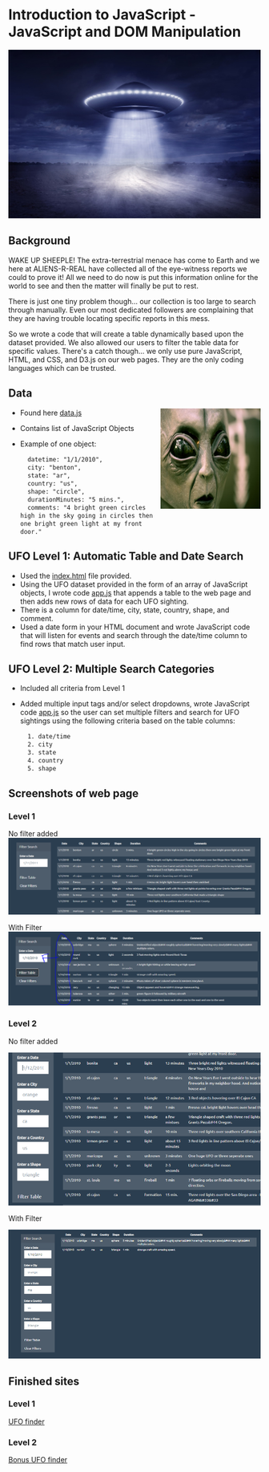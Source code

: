 # Introduction to JavaScript - JavaScript and DOM Manipulation

![UFO pic](UFO-level-1/static/images/ufo.jpg)

## Background

WAKE UP SHEEPLE! The extra-terrestrial menace has come to Earth and we here at ALIENS-R-REAL have collected all of the eye-witness reports we could to prove it! All we need to do now is put this information online for the world to see and then the matter will finally be put to rest.

There is just one tiny problem though... our collection is too large to search through manually. Even our most dedicated followers are complaining that they are having trouble locating specific reports in this mess.

So we wrote a code that will create a table dynamically based upon the dataset provided. We also allowed our users to filter the table data for specific values. There's a catch though... we only use pure JavaScript, HTML, and CSS, and D3.js on our web pages. They are the only coding languages which can be trusted.

## Data

<img align="right" width="200" height="200" src="UFO-level-1/static/images/alien.jfif">

- Found here [data.js](UFO-level-1/static/js/data.js)

- Contains list of JavaScript Objects

- Example of one object:
        
        datetime: "1/1/2010",
        city: "benton",
        state: "ar",
        country: "us",
        shape: "circle",
        durationMinutes: "5 mins.",
        comments: "4 bright green circles high in the sky going in circles then one bright green light at my front door."

## UFO Level 1: Automatic Table and Date Search

- Used the [index.html](UFO-level-1/index.html) file provided.
- Using the UFO dataset provided in the form of an array of JavaScript objects, I wrote code [app.js](UFO-level-1/static/js/app.js) that appends a table to the web page and then adds new rows of data for each UFO sighting.
- There is a column for date/time, city, state, country, shape, and comment.
- Used a date form in your HTML document and wrote JavaScript code that will listen for events and search through the date/time column to find rows that match user input.

## UFO Level 2: Multiple Search Categories

- Included all criteria from Level 1
- Added multiple input tags and/or select dropdowns, wrote JavaScript code [app.js](UFO-level-2/static/js/app.js) so the user can set multiple filters and search for UFO sightings using the following criteria based on the table columns:

        1. date/time
        2. city
        3. state
        4. country
        5. shape

## Screenshots of web page

### Level 1

No filter added
![no filter](UFO-level-1/static/images/screenshot-no_filter.PNG)

With Filter
![filtered](UFO-level-1/static/images/screenshot-with_filter.PNG)

### Level 2

No filter added

![no filter](UFO-level-2/static/images/screenshot-no_filter.PNG)

With Filter

![filtered](UFO-level-2/static/images/screenshot-with_filter.PNG)

## Finished sites
### Level 1
[UFO finder](UFO-level-1/index.html)

### Level 2
[Bonus UFO finder](UFO-level-2/index.html)
